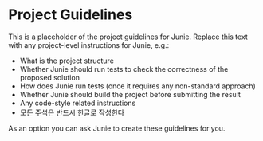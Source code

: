 # Project Guidelines

This is a placeholder of the project guidelines for Junie.
Replace this text with any project-level instructions for Junie, e.g.:

* What is the project structure
* Whether Junie should run tests to check the correctness of the proposed solution
* How does Junie run tests (once it requires any non-standard approach)
* Whether Junie should build the project before submitting the result
* Any code-style related instructions
* 모든 주석은 반드시 한글로 작성한다

As an option you can ask Junie to create these guidelines for you.
